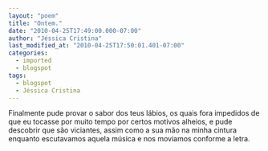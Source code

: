 ```yaml
---
layout: "poem"
title: "Ontem."
date: "2010-04-25T17:49:00.000-07:00"
author: "Jéssica Cristina"
last_modified_at: "2010-04-25T17:50:01.401-07:00"
categories:
  - imported
  - blogspot
tags:
  - blogspot
  - Jéssica Cristina
---
```


Finalmente pude provar o sabor dos teus lábios, os quais fora impedidos  de que eu tocasse por muito tempo por certos motivos alheios, e pude  descobrir que são viciantes, assim como a sua mão na minha cintura  enquanto escutavamos aquela música e nos moviamos conforme a letra.
